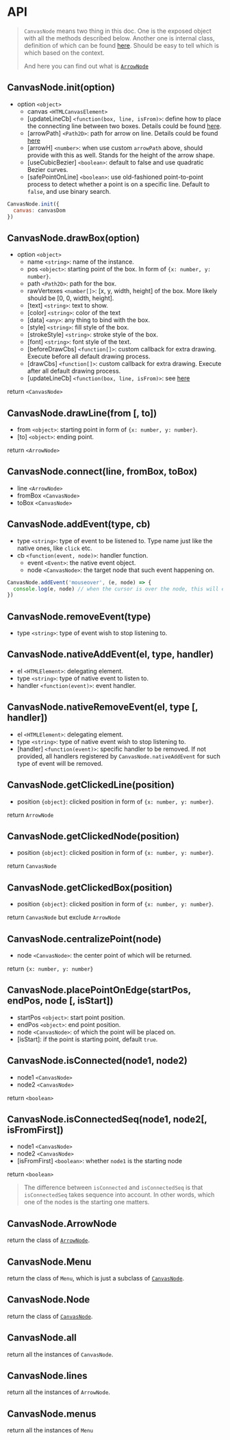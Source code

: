 # API

> `CanvasNode` means two thing in this doc.
> One is the exposed object with all the methods described below.
> Another one is internal class, definition of which can be found [here](./canvasNode.md).
> Should be easy to tell which is which based on the context.
>
> And here you can find out what is [`ArrowNode`](./line.md)

## CanvasNode.init(option)

- option `<object>`
  - canvas `<HTMLCanvasElement>`
  - [updateLineCb] `<function(box, line, isFrom)>`: define how to place the connecting line between two boxes.
  Details could be found [here](./updateLineCb.md).
  - [arrowPath] `<Path2D>`: path for arrow on line. Details could be found [here](./arrowPath.md)
  - [arrowH] `<number>`: when use custom `arrowPath` above, should provide with this as well. Stands for the height of the arrow shape.
  - [useCubicBezier] `<boolean>`: default to false and use quadratic Bezier curves.
  - [safePointOnLine] `<boolean>`: use old-fashioned point-to-point process to detect whether a point is on a specific line.
  Default to `false`, and use binary search.

```js
CanvasNode.init({
  canvas: canvasDom
})
```

## CanvasNode.drawBox(option)

- option `<object>`
  - name `<string>`: name of the instance.
  - pos `<object>`: starting point of the box. In form of `{x: number, y: number}`.
  - path `<Path2D>`: path for the box.
  - rawVertexes `<number[]>`: [x, y, width, height] of the box. More likely should be [0, 0, width, height].
  - [text] `<string>`: text to show.
  - [color] `<string>`: color of the text
  - [data] `<any>`: any thing to bind with the box.
  - [style] `<string>`: fill style of the box.
  - [strokeStyle] `<string>`: stroke style of the box.
  - [font] `<string>`: font style of the text.
  - [beforeDrawCbs] `<function[]>`: custom callback for extra drawing. Execute before all default drawing process.
  - [drawCbs] `<function[]>`: custom callback for extra drawing. Execute after all default drawing process.
  - [updateLineCb] `<function(box, line, isFrom)>`: see [here](./updateLineCb.md)

return `<CanvasNode>`

## CanvasNode.drawLine(from [, to])

- from `<object>`: starting point in form of `{x: number, y: number}`.
- [to] `<object>`: ending point.

return `<ArrowNode>`

## CanvasNode.connect(line, fromBox, toBox)

- line `<ArrowNode>`
- fromBox `<CanvasNode>`
- toBox `<CanvasNode>`

## CanvasNode.addEvent(type, cb)

- type `<string>`: type of event to be listened to. Type name just like the native ones, like `click` etc.
- cb `<function(event, node)>`: handler function.
  - event `<Event>`: the native event object.
  - node `<CanvasNode>`: the target node that such event happening on.

```js
CanvasNode.addEvent('mouseover', (e, node) => {
  console.log(e, node) // when the cursor is over the node, this will execute
})
```

## CanvasNode.removeEvent(type)

- type `<string>`: type of event wish to stop listening to.

## CanvasNode.nativeAddEvent(el, type, handler)

- el `<HTMLElement>`: delegating element.
- type `<string>`: type of native event to listen to.
- handler `<function(event)>`: event handler.

## CanvasNode.nativeRemoveEvent(el, type [, handler])

- el `<HTMLElement>`: delegating element.
- type `<string>`: type of native event wish to stop listening to.
- [handler] `<function(event)>`: specific handler to be removed. If not provided, all handlers registered by `CanvasNode.nativeAddEvent` for such type of event will be removed.

## CanvasNode.getClickedLine(position)

- position `{object}`: clicked position in form of `{x: number, y: number}`.

return `ArrowNode`

## CanvasNode.getClickedNode(position)

- position `{object}`: clicked position in form of `{x: number, y: number}`.

return `CanvasNode`

## CanvasNode.getClickedBox(position)

- position `{object}`: clicked position in form of `{x: number, y: number}`.

return `CanvasNode` but exclude `ArrowNode`

## CanvasNode.centralizePoint(node)

- node `<CanvasNode>`: the center point of which will be returned.

return `{x: number, y: number}`

## CanvasNode.placePointOnEdge(startPos, endPos, node [, isStart])

- startPos `<object>`: start point position.
- endPos `<object>`: end point position.
- node `<CanvasNode>`: of which the point will be placed on.
- [isStart]: if the point is starting point, default `true`.

## CanvasNode.isConnected(node1, node2)

- node1 `<CanvasNode>`
- node2 `<CanvasNode>`

return `<boolean>`

## CanvasNode.isConnectedSeq(node1, node2[, isFromFirst])
- node1 `<CanvasNode>`
- node2 `<CanvasNode>`
- [isFromFirst] `<boolean>`: whether `node1` is the starting node

return `<boolean>`

> The difference between `isConnected` and `isConnectedSeq` is that
`isConnectedSeq` takes sequence into account. In other words, which one of the nodes is
the starting one matters.

## CanvasNode.ArrowNode

return the class of [`ArrowNode`](./line.md).

## CanvasNode.Menu

return the class of `Menu`, which is just a subclass of [`CanvasNode`](./canvasNode.md).

## CanvasNode.Node

return the class of [`CanvasNode`](./canvasNode.md).

## CanvasNode.all

return all the instances of `CanvasNode`.

## CanvasNode.lines

return all the instances of `ArrowNode`.

## CanvasNode.menus

return all the instances of `Menu`